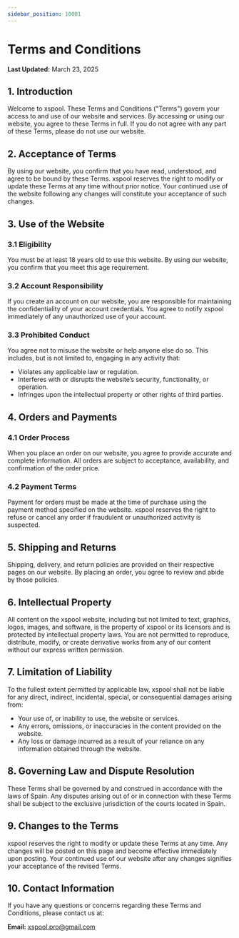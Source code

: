```yaml
---
sidebar_position: 10001
---
```


# Terms and Conditions

**Last Updated:** March 23, 2025

## 1. Introduction

Welcome to xspool. These Terms and Conditions ("Terms") govern your access to and use of our website and services. By accessing or using our website, you agree to these Terms in full. If you do not agree with any part of these Terms, please do not use our website.

## 2. Acceptance of Terms

By using our website, you confirm that you have read, understood, and agree to be bound by these Terms. xspool reserves the right to modify or update these Terms at any time without prior notice. Your continued use of the website following any changes will constitute your acceptance of such changes.

## 3. Use of the Website

### 3.1 Eligibility

You must be at least 18 years old to use this website. By using our website, you confirm that you meet this age requirement.

### 3.2 Account Responsibility

If you create an account on our website, you are responsible for maintaining the confidentiality of your account credentials. You agree to notify xspool immediately of any unauthorized use of your account.

### 3.3 Prohibited Conduct

You agree not to misuse the website or help anyone else do so. This includes, but is not limited to, engaging in any activity that:

- Violates any applicable law or regulation.
- Interferes with or disrupts the website’s security, functionality, or operation.
- Infringes upon the intellectual property or other rights of third parties.

## 4. Orders and Payments

### 4.1 Order Process

When you place an order on our website, you agree to provide accurate and complete information. All orders are subject to acceptance, availability, and confirmation of the order price.

### 4.2 Payment Terms

Payment for orders must be made at the time of purchase using the payment method specified on the website. xspool reserves the right to refuse or cancel any order if fraudulent or unauthorized activity is suspected.

## 5. Shipping and Returns

Shipping, delivery, and return policies are provided on their respective pages on our website. By placing an order, you agree to review and abide by those policies.

## 6. Intellectual Property

All content on the xspool website, including but not limited to text, graphics, logos, images, and software, is the property of xspool or its licensors and is protected by intellectual property laws. You are not permitted to reproduce, distribute, modify, or create derivative works from any of our content without our express written permission.

## 7. Limitation of Liability

To the fullest extent permitted by applicable law, xspool shall not be liable for any direct, indirect, incidental, special, or consequential damages arising from:

- Your use of, or inability to use, the website or services.
- Any errors, omissions, or inaccuracies in the content provided on the website.
- Any loss or damage incurred as a result of your reliance on any information obtained through the website.

## 8. Governing Law and Dispute Resolution

These Terms shall be governed by and construed in accordance with the laws of Spain. Any disputes arising out of or in connection with these Terms shall be subject to the exclusive jurisdiction of the courts located in Spain.

## 9. Changes to the Terms

xspool reserves the right to modify or update these Terms at any time. Any changes will be posted on this page and become effective immediately upon posting. Your continued use of our website after any changes signifies your acceptance of the revised Terms.

## 10. Contact Information

If you have any questions or concerns regarding these Terms and Conditions, please contact us at:

**Email:** xspool.pro@gmail.com
